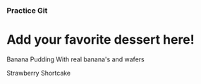 ### Practice Git

# Add your favorite dessert here!
Banana Pudding With real banana's and wafers

Strawberry Shortcake

